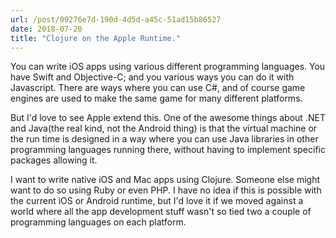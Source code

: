 ```yaml
---
url: /post/09276e7d-190d-4d5d-a45c-51ad15b86527
date: 2018-07-20
title: "Clojure on the Apple Runtime."
---
```


You can write iOS apps using various different programming languages. You have Swift and Objective-C; and you various ways you can do it with Javascript. There are ways where you can use C#, and of course game engines are used to make the same game for many different platforms. 

But I'd love to see Apple extend this. One of the awesome things about .NET and Java(the real kind, not the Android thing) is that the virtual machine or the run time is designed in a way where you can use Java libraries in other programming languages running there, without having to implement specific packages allowing it. 

I want to write native iOS and Mac apps using Clojure. Someone else might want to do so using Ruby or even PHP. I have no idea if this is possible with the current iOS or Android runtime, but I'd love it if we moved against a world where all the app development stuff wasn't so tied two a couple of programming languages on each platform. 